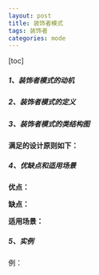 ```yaml
---
layout: post
title: 装饰者模式
tags: 装饰者
categories: mode
--- 
```

[toc]   
      
    
##### 1、装饰者模式的动机    

 
##### 2、装饰者模式的定义    
	   
  
##### 3、装饰者模式的类结构图     


**满足的设计原则如下：**  


##### 4、优缺点和适用场景   
**优点：**
   
**缺点：**

**适用场景：**

##### 5、实例
例：